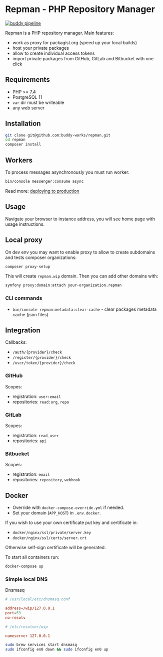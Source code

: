 # Repman - PHP Repository Manager

[![buddy pipeline](https://app.buddy.works/repman/repman/pipelines/pipeline/244546/badge.svg?token=dbd28b3ece0d16aba095b8a33d0893d15f0403fbcc285a2a1a175cc77f7c94a8 "buddy pipeline")](https://app.buddy.works/repman/repman/pipelines/pipeline/244546)

Repman is a PHP repository manager. Main features:

- work as proxy for packagist.org (speed up your local builds)
- host your private packages
- allow to create individual access tokens
- import private packages from GitHub, GitLab and Bitbucket with one click

## Requirements

- PHP >= 7.4
- PostgreSQL 11
- `var` dir must be writeable
- any web server

## Installation

```bash
git clone git@github.com:buddy-works/repman.git
cd repman
composer install
```

## Workers

To process messages asynchronously you must run worker:

```bash
bin/console messenger:consume async
```

Read more: [deploying to production](https://symfony.com/doc/current/messenger.html#deploying-to-production)

## Usage

Navigate your browser to instance address, you will see home page with usage instructions.

## Local proxy

On dev env you may want to enable proxy to allow to create subdomains and tests composer organizations:

```bash
composer proxy-setup
```

This will create `repman.wip` domain. Then you can add other domains with:

```bash
symfony proxy:domain:attach your-organization.repman
```

### CLI commands

- `bin/console repman:metadata:clear-cache` - clear packages metadata cache (json files)

## Integration

Callbacks:

- `/auth/{provider}/check`
- `/register/{provider}/check`
- `/user/token/{provider}/check`

### GitHub

Scopes:

- registration: `user:email`
- repositories: `read:org`, `repo`

### GitLab

Scopes:

- registration: `read_user`
- repositories: `api`

### Bitbucket

Scopes:

- registration: `email`
- repositories: `repository`, `webhook`

## Docker

- Override with `docker-compose.override.yml` if needed.
- Set your domain (`APP_HOST`) in `.env.docker`.

If you wish to use your own certificate put key and certificate in:

- `docker/nginx/ssl/private/server.key`
- `docker/nginx/ssl/certs/server.crt`

Otherwise self-sign certificate will be generated.

To start all containers run:

```bash
docker-compose up
```

### Simple local DNS

Dnsmasq

```conf
# /usr/local/etc/dnsmasq.conf

address=/wip/127.0.0.1
port=53
no-resolv
```

```conf
# /etc/resolver/wip

nameserver 127.0.0.1
```

```bash
sudo brew services start dnsmasq
sudo ifconfig en0 down && sudo ifconfig en0 up
```
